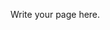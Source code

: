 <!--
.. title: About
.. slug: about
.. date: 2015-06-13 02:22:22 UTC-04:00
.. tags: 
.. category: 
.. link: 
.. description: 
.. type: text
-->

Write your page here.
